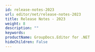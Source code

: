```yaml
---
id: release-notes-2023
url: editor/net/release-notes-2023
title: Release Notes - 2023
weight: 8
description: ""
keywords: 
productName: GroupDocs.Editor for .NET
hideChildren: False
---
```

